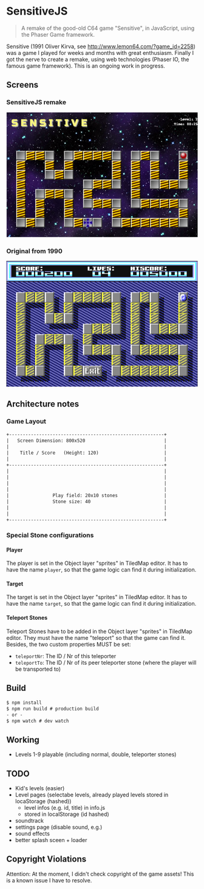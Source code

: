 SensitiveJS
===========

> A remake of the good-old C64 game "Sensitive", in JavaScript, using the Phaser Game framework.

Sensitive (1991 Oliver Kirva, see http://www.lemon64.com/?game_id=2258) was a game I played for weeks and months with great enthusiasm.
Finally I got the nerve to create a remake, using web technologies (Phaser IO, the famous game framework). This is an ongoing work in progress.

Screens
--------

### SensitiveJS remake

![Remake](screen-remake.png)

### Original from 1990

![Original](screen-original.png)


Architecture notes
-------------------

### Game Layout

```
+---------------------------------------------------------+
|   Screen Dimension: 800x520                             |
|                                                         |
|    Title / Score   (Height: 120)                        |
|                                                         |
+---------------------------------------------------------+
|                                                         |
|                                                         |
|                                                         |
|                                                         |
|                Play field: 20x10 stones                 |
|                Stone size: 40                           |
|                                                         |
|                                                         |
+---------------------------------------------------------+
```

### Special Stone configurations

#### Player

The player is set in the Object layer "sprites" in TiledMap editor. It has to have the name `player`, so that the game logic can find it during initialization.

#### Target

The target is set in the Object layer "sprites" in TiledMap editor. It has to have the name `target`, so that the game logic can find it during initialization.

#### Teleport Stones

Teleport Stones  have to be added  in the Object layer "sprites" in TiledMap editor. They must have the name "teleport" so that the game can find it. Besides, the two
custom properties MUST be set:

* `teleportNr`: The ID / Nr of this teleporter
* `teleportTo`: The ID / Nr of its peer teleporter stone (where the player will be transported to)

Build
------

```
$ npm install
$ npm run build # production build
- or -
$ npm watch # dev watch
```


Working
--------

* Levels 1-9 playable (including normal, double, teleporter stones)

TODO
-------

* Kid's levels (easier)
* Level pages (selectabe levels, already played levels stored in locaStorage (hashed))
  * level infos (e.g. id, title) in info.js
  * stored in localStorage (id hashed)
* soundtrack
* settings page (disable sound, e.g.)
* sound effects
* better splash sceen + loader

Copyright Violations
--------------------

Attention: At the moment, I didn't check copyright of the game assets! This is a known issue I have to resolve.
